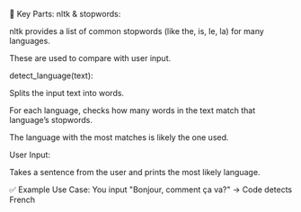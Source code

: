 🔑 Key Parts:
nltk & stopwords:

nltk provides a list of common stopwords (like the, is, le, la) for many languages.

These are used to compare with user input.

detect_language(text):

Splits the input text into words.

For each language, checks how many words in the text match that language’s stopwords.

The language with the most matches is likely the one used.

User Input:

Takes a sentence from the user and prints the most likely language.

✅ Example Use Case:
You input "Bonjour, comment ça va?" → Code detects French
